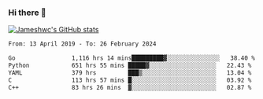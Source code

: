 ### Hi there 👋

[![Jameshwc's GitHub stats](https://github-readme-stats.vercel.app/api?username=jameshwc)](https://github.com/anuraghazra/github-readme-stats)

<!--START_SECTION:waka-->

```txt
From: 13 April 2019 - To: 26 February 2024

Go                1,116 hrs 14 mins█████████▓░░░░░░░░░░░░░░░   38.40 %
Python            651 hrs 55 mins █████▓░░░░░░░░░░░░░░░░░░░   22.43 %
YAML              379 hrs         ███▒░░░░░░░░░░░░░░░░░░░░░   13.04 %
C                 113 hrs 57 mins █░░░░░░░░░░░░░░░░░░░░░░░░   03.92 %
C++               83 hrs 26 mins  ▓░░░░░░░░░░░░░░░░░░░░░░░░   02.87 %
```

<!--END_SECTION:waka-->